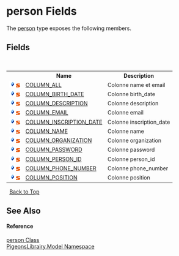 # person Fields
 

The <a href="a9ed19a7-a394-5e30-cca4-a3883320ea27">person</a> type exposes the following members.


## Fields
&nbsp;<table><tr><th></th><th>Name</th><th>Description</th></tr><tr><td>![Public field](media/pubfield.gif "Public field")![Static member](media/static.gif "Static member")</td><td><a href="93aa442c-8158-9d55-65ad-54170a722dee">COLUMN_ALL</a></td><td>
Colonne name et email</td></tr><tr><td>![Public field](media/pubfield.gif "Public field")![Static member](media/static.gif "Static member")</td><td><a href="7af46857-83e6-e3c0-a877-d82378a34179">COLUMN_BIRTH_DATE</a></td><td>
Colonne birth_date</td></tr><tr><td>![Public field](media/pubfield.gif "Public field")![Static member](media/static.gif "Static member")</td><td><a href="58fc3e24-e620-d676-c77d-f7c3adce9c7e">COLUMN_DESCRIPTION</a></td><td>
Colonne description</td></tr><tr><td>![Public field](media/pubfield.gif "Public field")![Static member](media/static.gif "Static member")</td><td><a href="b300da3e-c36c-d771-4a9d-011c14c66646">COLUMN_EMAIL</a></td><td>
Colonne email</td></tr><tr><td>![Public field](media/pubfield.gif "Public field")![Static member](media/static.gif "Static member")</td><td><a href="a2af04fd-1017-dfa6-fa45-d0acd293a913">COLUMN_INSCRIPTION_DATE</a></td><td>
Colonne inscription_date</td></tr><tr><td>![Public field](media/pubfield.gif "Public field")![Static member](media/static.gif "Static member")</td><td><a href="6e65fbb9-ed76-0948-bf7e-3794e605e7a7">COLUMN_NAME</a></td><td>
Colonne name</td></tr><tr><td>![Public field](media/pubfield.gif "Public field")![Static member](media/static.gif "Static member")</td><td><a href="04672b5b-f340-54e9-5b02-dc742e46b70f">COLUMN_ORGANIZATION</a></td><td>
Colonne organization</td></tr><tr><td>![Public field](media/pubfield.gif "Public field")![Static member](media/static.gif "Static member")</td><td><a href="af89049c-9a92-57ee-046e-6bea4dfd3e52">COLUMN_PASSWORD</a></td><td>
Colonne password</td></tr><tr><td>![Public field](media/pubfield.gif "Public field")![Static member](media/static.gif "Static member")</td><td><a href="39de4dd1-3045-55d6-fc1f-bbd70d7a4413">COLUMN_PERSON_ID</a></td><td>
Colonne person_id</td></tr><tr><td>![Public field](media/pubfield.gif "Public field")![Static member](media/static.gif "Static member")</td><td><a href="a85efb44-638d-1c92-e6d1-88d4cca01b2b">COLUMN_PHONE_NUMBER</a></td><td>
Colonne phone_number</td></tr><tr><td>![Public field](media/pubfield.gif "Public field")![Static member](media/static.gif "Static member")</td><td><a href="359dca01-edd7-b0a6-edd5-6456e9cc5ed8">COLUMN_POSITION</a></td><td>
Colonne position</td></tr></table>&nbsp;
<a href="#person-fields">Back to Top</a>

## See Also


#### Reference
<a href="a9ed19a7-a394-5e30-cca4-a3883320ea27">person Class</a><br /><a href="740f9e4a-e251-715e-60bf-e906871d97b4">PigeonsLibrairy.Model Namespace</a><br />